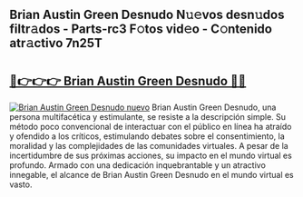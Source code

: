## Brian Austin Green Desnudo N𝚞𝚎vos desn𝚞dos filtr𝚊dos - Parts-rc3 F𝚘tos vid𝚎o - C𝚘ntenido atr𝚊ctivo 7n25T

# <h2><a href="http://mb4w0ia.tromn.icu/?c=Brian+Austin+Green+Desnudo">🔗👉👉👉 Brian Austin Green Desnudo 🔗🔗</a></h2>

[![Brian Austin Green Desnudo nuevo](https://i.imgur.com/pEAQMta.gif)](http://mb4w0ia.tromn.icu/?c=Brian+Austin+Green+Desnudo)
Brian Austin Green Desnudo, una persona multifacética y estimulante, se resiste a la descripción simple. Su método poco convencional de interactuar con el público en línea ha atraído y ofendido a los críticos, estimulando debates sobre el consentimiento, la moralidad y las complejidades de las comunidades virtuales. A pesar de la incertidumbre de sus próximas acciones, su impacto en el mundo virtual es profundo. Armado con una dedicación inquebrantable y un atractivo innegable, el alcance de Brian Austin Green Desnudo en el mundo virtual es vasto.
